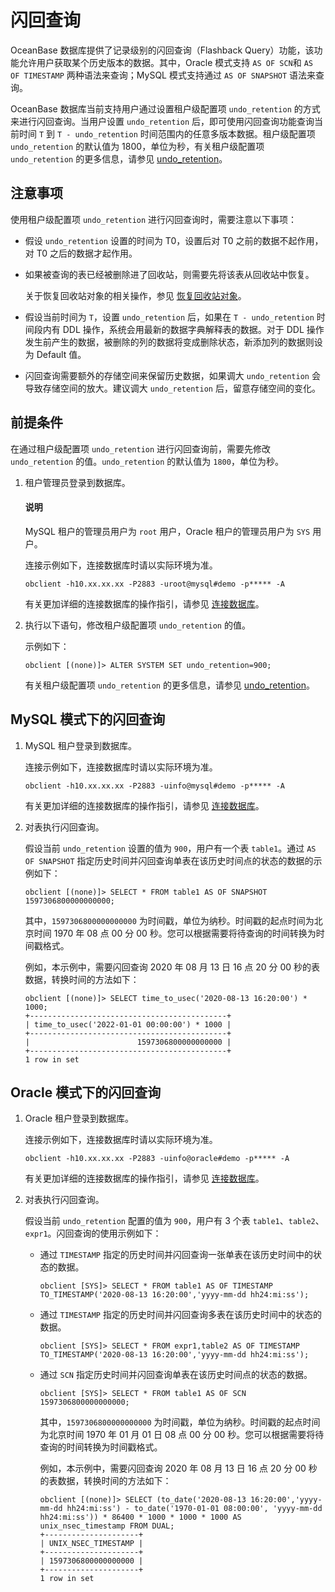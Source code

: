# 闪回查询

OceanBase 数据库提供了记录级别的闪回查询（Flashback Query）功能，该功能允许用户获取某个历史版本的数据。其中，Oracle 模式支持 `AS OF SCN`和 `AS OF TIMESTAMP` 两种语法来查询；MySQL 模式支持通过 `AS OF SNAPSHOT` 语法来查询。

OceanBase 数据库当前支持用户通过设置租户级配置项 `undo_retention` 的方式来进行闪回查询。当用户设置 `undo_retention` 后，即可使用闪回查询功能查询当前时间 `T` 到 `T - undo_retention` 时间范围内的任意多版本数据。租户级配置项 `undo_retention` 的默认值为 1800，单位为秒，有关租户级配置项 `undo_retention` 的更多信息，请参见 [undo_retention](../../700.reference/500.system-reference/100.system-configuration-items/400.tenant-level-configuration-items/4900.undo_retention.md)。
  
## 注意事项

使用租户级配置项 `undo_retention` 进行闪回查询时，需要注意以下事项：

* 假设 `undo_retention` 设置的时间为 T0，设置后对 T0 之前的数据不起作用，对 T0 之后的数据才起作用。

* 如果被查询的表已经被删除进了回收站，则需要先将该表从回收站中恢复。

  关于恢复回收站对象的相关操作，参见 [恢复回收站对象](500.recyclebin-management/400.restore-the-recyclebin-objects.md)。
  
* 假设当前时间为 `T`，设置 `undo_retention` 后，如果在 `T - undo_retention` 时间段内有 DDL 操作，系统会用最新的数据字典解释表的数据。对于 DDL 操作发生前产生的数据，被删除的列的数据将变成删除状态，新添加列的数据则设为 Default 值。

* 闪回查询需要额外的存储空间来保留历史数据，如果调大 `undo_retention` 会导致存储空间的放大。建议调大 `undo_retention` 后，留意存储空间的变化。
  
## 前提条件

在通过租户级配置项 `undo_retention` 进行闪回查询前，需要先修改 `undo_retention` 的值。`undo_retention` 的默认值为 `1800`，单位为秒。

1. 租户管理员登录到数据库。

   <main id="notice" type='explain'>
        <h4>说明</h4>
        <p>MySQL 租户的管理员用户为 <code>root</code> 用户，Oracle 租户的管理员用户为 <code>SYS</code> 用户。</p>
   </main>

   连接示例如下，连接数据库时请以实际环境为准。

   ```shell
   obclient -h10.xx.xx.xx -P2883 -uroot@mysql#demo -p***** -A
   ```

   有关更加详细的连接数据库的操作指引，请参见 [连接数据库](../../300.develop/100.application-development-of-mysql-mode/100.database-connection-with-client-of-mysql-mode/100.connection-methods-overview-of-mysql-mode.md)。

2. 执行以下语句，修改租户级配置项 `undo_retention` 的值。

   示例如下：

   ```shell
   obclient [(none)]> ALTER SYSTEM SET undo_retention=900;
   ```

   有关租户级配置项 `undo_retention` 的更多信息，请参见 [undo_retention](../../700.reference/500.system-reference/100.system-configuration-items/400.tenant-level-configuration-items/4900.undo_retention.md)。

## MySQL 模式下的闪回查询

1. MySQL 租户登录到数据库。

   连接示例如下，连接数据库时请以实际环境为准。

   ```shell
   obclient -h10.xx.xx.xx -P2883 -uinfo@mysql#demo -p***** -A
   ```

   有关更加详细的连接数据库的操作指引，请参见 [连接数据库](../../300.develop/100.application-development-of-mysql-mode/100.database-connection-with-client-of-mysql-mode/100.connection-methods-overview-of-mysql-mode.md)。

2. 对表执行闪回查询。

   假设当前 `undo_retention` 设置的值为 `900`，用户有一个表 `table1`。通过 `AS OF SNAPSHOT` 指定历史时间并闪回查询单表在该历史时间点的状态的数据的示例如下：

   ```shell
   obclient [(none)]> SELECT * FROM table1 AS OF SNAPSHOT 1597306800000000000;
   ```

   其中，`1597306800000000000` 为时间戳，单位为纳秒。时间戳的起点时间为北京时间 1970 年 08 点 00 分 00 秒。您可以根据需要将待查询的时间转换为时间戳格式。

   例如，本示例中，需要闪回查询 2020 年 08 月 13 日 16 点 20 分 00 秒的表数据，转换时间的方法如下：

   ```shell
   obclient [(none)]> SELECT time_to_usec('2020-08-13 16:20:00') * 1000;
   +--------------------------------------------+
   | time_to_usec('2022-01-01 00:00:00') * 1000 |
   +--------------------------------------------+
   |                        1597306800000000000 |
   +--------------------------------------------+
   1 row in set
   ```

## Oracle 模式下的闪回查询

1. Oracle 租户登录到数据库。

   连接示例如下，连接数据库时请以实际环境为准。

   ```shell
   obclient -h10.xx.xx.xx -P2883 -uinfo@oracle#demo -p***** -A
   ```

   有关更加详细的连接数据库的操作指引，请参见 [连接数据库](../../300.develop/100.application-development-of-mysql-mode/100.database-connection-with-client-of-mysql-mode/100.connection-methods-overview-of-mysql-mode.md)。

2. 对表执行闪回查询。

   假设当前 `undo_retention` 配置的值为 `900`，用户有 3 个表 `table1`、`table2`、`expr1`。闪回查询的使用示例如下：

   * 通过 `TIMESTAMP` 指定的历史时间并闪回查询一张单表在该历史时间中的状态的数据。

     ```shell
     obclient [SYS]> SELECT * FROM table1 AS OF TIMESTAMP TO_TIMESTAMP('2020-08-13 16:20:00','yyyy-mm-dd hh24:mi:ss');
     ```

   * 通过 `TIMESTAMP` 指定的历史时间并闪回查询多表在该历史时间中的状态的数据。

     ```shell
     obclient [SYS]> SELECT * FROM expr1,table2 AS OF TIMESTAMP TO_TIMESTAMP('2020-08-13 16:20:00','yyyy-mm-dd hh24:mi:ss');
     ```

   * 通过 `SCN` 指定历史时间并闪回查询单表在该历史时间点的状态的数据。

     ```shell
     obclient [SYS]> SELECT * FROM table1 AS OF SCN 1597306800000000000;
     ```

     其中，`1597306800000000000` 为时间戳，单位为纳秒。时间戳的起点时间为北京时间 1970 年 01 月 01 日 08 点 00 分 00 秒。您可以根据需要将待查询的时间转换为时间戳格式。

     例如，本示例中，需要闪回查询 2020 年 08 月 13 日 16 点 20 分 00 秒的表数据，转换时间的方法如下：

     ```shell
     obclient [(none)]> SELECT (to_date('2020-08-13 16:20:00','yyyy-mm-dd hh24:mi:ss') - to_date('1970-01-01 08:00:00', 'yyyy-mm-dd hh24:mi:ss')) * 86400 * 1000 * 1000 * 1000 AS unix_nsec_timestamp FROM DUAL;
     +---------------------+
     | UNIX_NSEC_TIMESTAMP |
     +---------------------+
     | 1597306800000000000 |
     +---------------------+
     1 row in set
     ```
